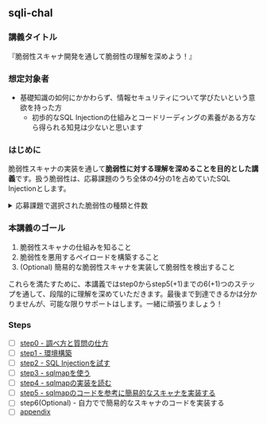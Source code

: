 ## sqli-chal
### 講義タイトル
『脆弱性スキャナ開発を通して脆弱性の理解を深めよう！』

### 想定対象者
- 基礎知識の如何にかかわらず、情報セキュリティについて学びたいという意欲を持った方
  - 初歩的なSQL Injectionの仕組みとコードリーディングの素養がある方なら得られる知見は少ないと思います

### はじめに
脆弱性スキャナの実装を通して**脆弱性に対する理解を深めることを目的とした講義**です。扱う脆弱性は、応募課題のうち全体の4分の1を占めていたSQL Injectionとします。

<details>
<summary>応募課題で選択された脆弱性の種類と件数</summary>

脆弱性でないものはその他に分類しました。

|脆弱性の種類|件数|
|:-:|:-:|
|SQL Injection|4|
|XSS|3|
|CSRF|1|
|SSRF|1|
|Prototype Pollution|1|
|Directory Traversal(Path Traversal)|1|
|Information Disclosure|1|
|その他|N/A|

</details>

### 本講義のゴール
1. 脆弱性スキャナの仕組みを知ること
2. 脆弱性を悪用するペイロードを構築すること
3. (Optional) 簡易的な脆弱性スキャナを実装して脆弱性を検出すること

これらを満たすために、本講義ではstep0からstep5(+1)までの6(+1)つのステップを通して、段階的に理解を深めていただきます。最後まで到達できるかは分かりませんが、可能な限りサポートはします。一緒に頑張りましょう！

### Steps
- [ ] [step0 - 調べ方と質問の仕方](./step0)
- [ ] [step1 - 環境構築](./step1)
- [ ] [step2 - SQL Injectionを試す](./step2)
- [ ] [step3 - sqlmapを使う](./step3)
- [ ] [step4 - sqlmapの実装を読む](./step4)
- [ ] [step5 - sqlmapのコードを参考に簡易的なスキャナを実装する](./step5)
- [ ] step6(Optional) - 自力でで簡易的なスキャナのコードを実装する
- [ ] [appendix](./appendix/)
